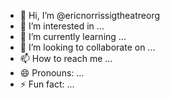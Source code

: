 - 👋 Hi, I’m @ericnorrissigtheatreorg
- 👀 I’m interested in ...
- 🌱 I’m currently learning ...
- 💞️ I’m looking to collaborate on ...
- 📫 How to reach me ...
- 😄 Pronouns: ...
- ⚡ Fun fact: ...

<!---
ericnorrissigtheatreorg/ericnorrissigtheatreorg is a ✨ special ✨ repository because its `README.md` (this file) appears on your GitHub profile.
You can click the Preview link to take a look at your changes.
--->
